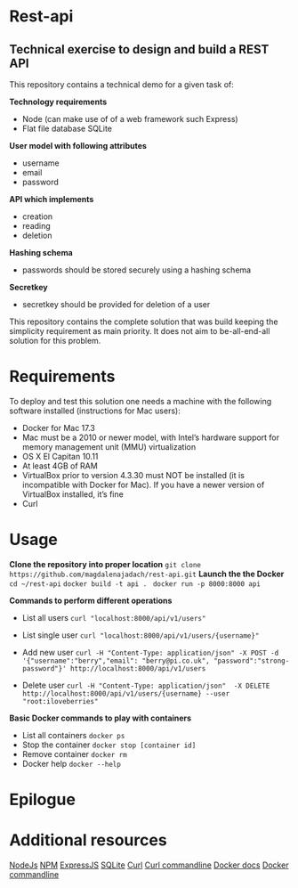 # Rest-api
## Technical exercise to design and build a REST API

This repository contains a technical demo for a given task of:

**Technology requirements**
- Node (can make use of of a web framework such Express)
- Flat file database SQLite

**User model with following attributes**
- username
- email
- password

**API which implements**
- creation
- reading
- deletion

**Hashing schema**
- passwords should be stored securely using a hashing schema

**Secretkey**
- secretkey should be provided for deletion of a user

This repository contains the complete solution that was build keeping the simplicity requirement as main priority. It does not aim to be-all-end-all solution for this problem.

# Requirements
To deploy and test this solution one needs a machine with the following software installed (instructions for Mac users):
- Docker for Mac 17.3
- Mac must be a 2010 or newer model, with Intel’s hardware support for memory management unit (MMU) virtualization
- OS X El Capitan 10.11
- At least 4GB of RAM
- VirtualBox prior to version 4.3.30 must NOT be installed (it is incompatible with Docker for Mac). If you have a newer version of VirtualBox installed, it’s fine
- Curl

# Usage
**Clone the repository into proper location** 
```git clone https://github.com/magdalenajadach/rest-api.git```
**Launch the the Docker** 
```cd ~/rest-api```
```docker build -t api . ```
```docker run -p 8000:8000 api```

**Commands to perform different operations**
- List all users 
```curl "localhost:8000/api/v1/users"```

- List single user 
```curl "localhost:8000/api/v1/users/{username}"```

- Add new user
```curl -H "Content-Type: application/json" -X POST -d '{"username":"berry","email": "berry@pi.co.uk", "password":"strong-password"}' http://localhost:8000/api/v1/users```

- Delete user
```curl -H "Content-Type: application/json"  -X DELETE  http://localhost:8000/api/v1/users/{username} --user "root:iloveberries"```

**Basic Docker commands to play with containers**
- List all containers
```docker ps```
- Stop the container
```docker stop [container id]```
- Remove container
```docker rm```
- Docker help
```docker --help```

# Epilogue

# Additional resources
[NodeJs](https://nodejs.org/en/docs/)
[NPM](https://www.npmjs.com)
[ExpressJS](https://expressjs.com)
[SQLite](https://sqlite.org/docs.html)
[Curl](https://curl.haxx.se/docs/install.html)
[Curl commandline](https://gist.github.com/subfuzion/08c5d85437d5d4f00e58)
[Docker docs](https://docs.docker.com/engine/reference/builder/#label)
[Docker commandline](https://docs.docker.com/engine/reference/commandline/cli/)
